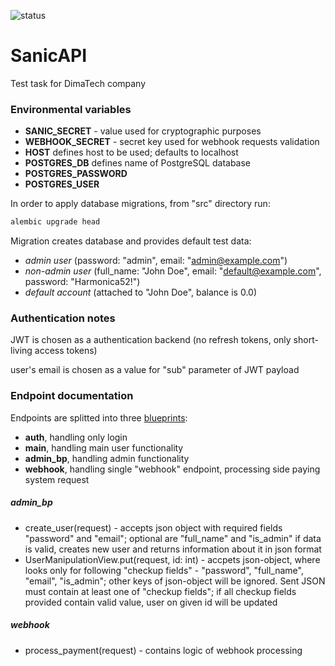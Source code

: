![status](https://github.com/recourcefulcoder/SanicAPI/actions/workflows/commit-check.yml/badge.svg)
# SanicAPI
Test task for DimaTech company


### Environmental variables
+ **SANIC_SECRET** - value used for cryptographic purposes
+ **WEBHOOK_SECRET** - secret key used for webhook requests validation 
+ **HOST** defines host to be used; defaults to localhost
+ **POSTGRES_DB** defines name of PostgreSQL database
+ **POSTGRES_PASSWORD** 
+ **POSTGRES_USER** 


In order to apply database migrations, from "src" directory run:

```bash
alembic upgrade head
```

Migration creates database and provides default test data:
+ _admin user_ (password: "admin", email: "admin@example.com")
+ _non-admin user_ (full_name: "John Doe", email: "default@example.com", password: "Harmonica52!")
+ _default account_ (attached to "John Doe", balance is 0.0)


### Authentication notes
JWT is chosen as a authentication backend (no refresh tokens, only short-living access tokens) 

user's email is chosen as a value for "sub" parameter of JWT payload


### Endpoint documentation
Endpoints are splitted into three [blueprints](https://sanic.dev/en/guide/best-practices/blueprints.html):
+ **auth**, handling only login
+ **main**, handling main user functionality
+ **admin_bp**, handling admin functionality
+ **webhook**, handling single "webhook" endpoint, processing side paying system request

##### admin_bp
+ create_user(request) - accepts json object with required fields "password" and "email";
    optional are "full_name" and "is_admin"
    if data is valid, creates new user and returns information about it in
    json format
+ UserManipulationView.put(request, id: int) - accpets json-object, where looks only for 
    following "checkup fields" - "password", "full_name", "email", "is_admin"; other keys of json-object
    will be ignored. Sent JSON must contain at least one of "checkup fields"; if all checkup fields 
    provided contain valid value, user on given id will be updated   
    
##### webhook
+ process_payment(request) - contains logic of webhook processing
